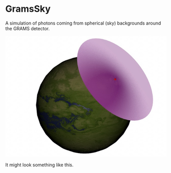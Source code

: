 # GramsSky

A simulation of photons coming from spherical (sky) backgrounds around the GRAMS detector. 

![Sky Diagram](SkyDiagram.jpg)

It might look something like this. 
